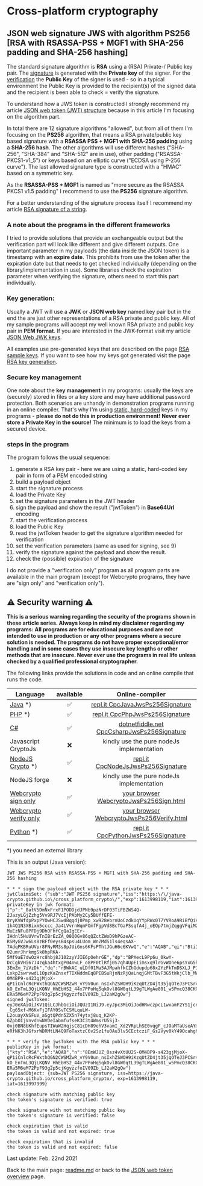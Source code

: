 # Cross-platform cryptography

## JSON web signature JWS with algorithm PS256 [RSA with RSASSA-PSS + MGF1 with SHA-256 padding and SHA-256 hashing]

The standard signature algorithm is **RSA** using a (RSA) Private-/ Public key pair. The <u>signature</u> is generated with the **Private key** of the signer. For the <u>verification</u> the **Public Key** of the signer is used - so in a typical environment the Public Key is provided to the recipient(s) of the signed data and the recipient is been able to check = verify the signature.

To understand how a JWS token is constructed I strongly recommend my article [JSON web token (JWT) structure](json_web_token_structure.md) because in this article I'm focusing on the algorithm part.

In total there are 12 signature algorithms "allowed", but from all of them I'm focusing on the **PS256** algorithm, that means a RSA private/public key based signature with a **RSASSA PSS +  MGF1 with SHA-256 padding** using a **SHA-256 hash**. The other algorithms will use different hashes ("SHA-256", "SHA-384" and "SHA-512" are in use), other padding ("RSASSA-PKCS1-v1_5") or keys based on an elliptic curve ("ECDSA using P-256 curve"). The last allowed signature type is constructed with a "HMAC" based on a symmetric key. 

As the **RSASSA-PSS + MGF1** is named as "more secure as the RSASSA PKCS1 v1.5 padding" I recommend to use the **PS256** signature algorithm.

For a better understanding of the signature process itself I recommend my article [RSA signature of a string](rsa_signature_string.md).

### A note about the programs in the different frameworks

I tried to provide solutions that provide an exchangeable output but the verification part will look like different and give different outputs. One important parameter in my payloads (the data inside the JSON token) is a timestamp with an **expire date**. This prohibits from use the token after the expiration date but that needs to get checked individually (depending on the library/implementation in use). Some libraries check the expiration parameter when verifying the signature, others need to start this part individually.

### Key generation: 

Usually a JWT will use a **JWK** or **JSON web key** named key pair but in the end the are just other representations of a RSA private and public key. All of my sample programs will accept my well known RSA private and public key pair in **PEM format**. If you are interested in the JWK-format visit my article [JSON Web JWK keys](json_web_token_jwk_keys.md).

All examples use pre-generated keys that are described on the page [RSA sample keys](rsa_sample_keypair.md). If you want to see how my keys got generated visit the page [RSA key generation](rsa_key_generation.md). 

### Secure key management

One note about the **key management** in my programs: usually the keys are (securely) stored in files or a key store and may have additional password protection. Both scenarios are unhandy in demonstration programs running in an online compiler. That's why I'm using <u>static, hard-coded</u> keys in my programs - **please do not do this in production environment! Never ever store a Private Key in the source!** The minimum is to load the keys from a secured device.

### steps in the program

The program follows the usual sequence:
1. generate a RSA key pair - here we are using a static, hard-coded key pair in form of a PEM encoded string
2. build a payload object
3. start the signature process
4. load the Private Key
5. set the signature parameters in the JWT header
6. sign the payload and show the result ("jwtToken") in **Base64Url** encoding
7. start the verification process
8. load the Public Key
9. read the jwtToken header to get the signature algorithm needed for verification
10. set the verification parameters (same as used for signing, see 9)
11. verify the signature against the payload and show the result.
12. check the (possible) expiration of the signature

I do not provide a "verification only" program as all program parts are available in the main program (except for Webcrypto programs, they have are "sign only" and "verification only").

## :warning: Security warning :warning:

**This is a serious warning regarding the security of the programs shown in these article series.  Always keep in mind my disclaimer regarding my programs: All programs are for educational purposes and are not intended to use in production or any other programs where a  secure solution is needed. The programs do not have proper exceptional/error handling and in some cases they use insecure key lengths or other methods that are insecure. Never ever use the programs in real life unless checked by a qualified professional cryptographer.**

The following links provide the solutions in code and an online compile that runs the code.

| Language | available | Online-compiler
| ------ | :---: | :----: |
| [Java](../JwtJwsPs256Signature/JwsPs256Signature.java) *) | :white_check_mark: | [repl.it CpcJavaJwsPs256Signature](https://repl.it/@javacrypto/CpcJavaJwsPs256Signature#Main.java/) |
| [PHP](../JwtJwsPs256Signature/JwsPs256Signature.php) *) | :white_check_mark: | [repl.it CpcPhpJwsPs256Signature](https://repl.it/@javacrypto/CpcPhpJwsPs256Signature#main.php/) |
| [C#](../JwtJwsPs256Signature/JwsPs256Signature.cs) | :white_check_mark: | [dotnetfiddle.net CpcCsharpJwsPs256Signature](https://dotnetfiddle.net/UJJm2a/) |
| Javascript CryptoJs | :x: | kindly use the pure nodeJs implementation |
| [NodeJS Crypto](../JwtJwsPs256Signature/JwsPs256SignatureNodeJs.js) *) | :white_check_mark: | [repl.it CpcNodeJsJwsPs256Signature](https://repl.it/@javacrypto/CpcNodeJsJwsPs256Signature#index.js/)
| NodeJS forge | :x: | kindly use the pure nodeJs implementation |
| [Webcrypto sign only](../JwtJwsPs256Signature/jwsps256signaturesign.html) | :white_check_mark: | [your browser WebcryptoJwsPs256Sign.html](https://java-crypto.github.io/cross_platform_crypto/JwtJwsPs256Signature/jwsps256signaturesign.html)
| [Webcrypto verify only](../JwtJwsPs256Signature/jwsps256signatureverification.html) | :white_check_mark: | [your browser WebcryptoJwsPs256Verify.html](https://java-crypto.github.io/cross_platform_crypto/JwtJwsPs256Signature/jwsps256signatureverification.html)
| [Python](../JwtJwsPs256Signature/JwsPs256Signature.py) *) | :white_check_mark: | [repl.it CpcPythonJwsPs256Signature](https://repl.it/@javacrypto/CpcPythonJwsPs256Signature#main.py/)

*) you need an external library

This is an output (Java version):

```plaintext
JWT JWS PS256 RSA with RSASSA-PSS + MGF1 with SHA-256 padding and SHA-256 hashing

* * * sign the payload object with the RSA private key * * *
jwtClaimsSet: {"sub":"JWT PS256 signature","iss":"https:\/\/java-crypto.github.io\/cross_platform_crypto\/","exp":1613998119,"iat":1613997999}
privateKey in jwk format:
{"p":"_8atV5DmNxFrxF1PODDjdJPNb9pzNrDF03TiFBZWS4Q-2JazyLGjZzhg5Vv9RJ7VcIjPAbMy2Cy5BUffEFE-8ryKVWfdpPxpPYOwHCJSw4Bqqdj0Pmp_xw928ebrnUoCzdkUqYYpRWx0T7YVRoA9RiBfQiVHhuJBSDPYJPoP34k","kty":"RSA","q":"8H9wLE5L8raUn4NYYRuUVMa-1k4Q1N3XBixm5cccc_Ja4LVvrnWqmFOmfFgpVd8BcTGaPSsqfA4j_oEQp7tmjZqggVFqiM2mJ2YEv18cY_5kiDUVYR7VWSkpqVOkgiX3lK3UkIngnVMGGFnoIBlfBFF9uo02rZpC5o5zebaDIms","d":"hXGYfOMFzXX_vds8HYQZpISDlSF3NmbTCdyZkIsHjndcGoSOTyeEOxV93MggxIRUSjAeKNjPVzikyr2ixdHbp4fAKnjsAjvcfnOOjBp09WW4QCi3_GCfUh0w39uhRGZKPjiqIj8NzBitN06LaoYD6MPg_CtSXiezGIlFn_Hs-MuEzNFu8PFDj9DhOFhfCgQaIgEEr-IHdnl5HuUVrwTnIBrEzZA_08Q0Gv86qQZctZWoD9hPGzeAC-RSMyGVJw6Ls8zBFf0eysB4spsu4LUom_WnZMdS1ls4eqsAX-7AdqPKBRuUVpr8FNyRM3s8pJUiGns6KFsPThtJGuH6c6KVwQ","e":"AQAB","qi":"BtiIiTnpBkd6hkqJnHLh6JxBLSxUopFvbhlR37Thw1JN94i65dmtgnjwluvR_OMgzcR8e8uCH2sBn5od78vzgiDXsqITF76rJgeO639ILTA4MO3Mz-O2umrJhrkmgSk8hpRKA-5Mf9aE7dwOzHrc8hbj8J102zyYJIE6pOehrGE","dp":"BPXecL9Pp6u_0kwY-DcCgkVHi67J4zqka4htxgP04nwLF_o8PF0tlRfj0S7qh4UpEIimsxq9lrGvWOne6psYxG5hpGxiQQvgIqBGLxV_U2lPKEIb4oYAOmUTYnefBCrmSQW3v93pOP50dwNKAFcGWTDRiB_e9j-3EmZm_7iVzDk","dq":"rBWkAC_uLDf01Ma5AJMpahfkCZhGdupdp68x2YzFkTmDSXLJ_P15GhIQ-Lxkp2swrvwdL1OpzKaZnsxfTIXNddmEq8PEBSuRjnNzRjQaLnqjGMtTBvF3G5tWkjClb_MW2q4fgWUG8cusetQqQn2k_YQKAOh2jXXqFOstOZQc9Q0","n":"8EmWJUZ_Osz4vXtUU2S-0M4BP9-s423gjMjoX-qP1iCnlcRcFWxthQGN2CWSMZwR_vY9V0un_nsIxhZSWOH9iKzqUtZD4jt35jqOTeJ3PCSr48JirVDNLet7hRT37Ovfu5iieMN7ZNpkjeIG_CfT_QQl7R-kO_EnTmL3QjLKQNV_HhEbHS2_44x7PPoHqSqkOvl8GW0qtL39gTLWgAe801_w5PmcQ38CKG0oT2gdJmJqIxNmAEHkatYGHcMDtXRBpOhOSdraFj6SmPyHEmLBishaq7Jm8NPPNK9QcEQ3q-ERa5M6eM72PpF93g2p5cjKgyzzfoIV09Zb_LJ2aW2gQw"}
signed jwsToken:
eyJ0eXAiOiJKV1QiLCJhbGciOiJQUzI1NiJ9.eyJpc3MiOiJodHRwczpcL1wvamF2YS1jcnlwdG8uZ2l0aHViLmlvXC9jcm9zc19wbGF0Zm9ybV9jcnlwdG9cLyIsInN1YiI6IkpXVCBQUzI1NiBzaWduYXR1cmUiLCJleHAiOjE2MTM5OTgxMTksImlhdCI6MTYxMzk5Nzk5OX0.YN4DdCC6WBnst6hPsVdX9cS2I-_Cg65xf-M6KxFjIFAY0SvTCSMLquLW-L2ouayXNSFuV_aSgtQPdn5ZX5n74ytxj8uq_K2KP-GZpbOIjVnvdnwNVDeIabmfufseK3C3t4WmsrU5Sj3-0xj0BN8bKhfEupsTIWuW2HqjsC81cDH89ehV3vamI_Xd2VRpLhSE0vqgF_cJOaMTaUseAYm20JO89pQ1U05BfTOhTsDh9_bRlBx0Du4nR-eRfNK3hJGfxrWDRMtLN4Q9FoTaxtzC6v2Sz1fu0Au3lv5CEctcziF_Gs2Vyv0kY49OcahghChOnyvnrPbEBY8KppnBZnI0Ig

* * * verify the jwsToken with the RSA public key * * *
publicKey in jwk format:
{"kty":"RSA","e":"AQAB","n":"8EmWJUZ_Osz4vXtUU2S-0M4BP9-s423gjMjoX-qP1iCnlcRcFWxthQGN2CWSMZwR_vY9V0un_nsIxhZSWOH9iKzqUtZD4jt35jqOTeJ3PCSr48JirVDNLet7hRT37Ovfu5iieMN7ZNpkjeIG_CfT_QQl7R-kO_EnTmL3QjLKQNV_HhEbHS2_44x7PPoHqSqkOvl8GW0qtL39gTLWgAe801_w5PmcQ38CKG0oT2gdJmJqIxNmAEHkatYGHcMDtXRBpOhOSdraFj6SmPyHEmLBishaq7Jm8NPPNK9QcEQ3q-ERa5M6eM72PpF93g2p5cjKgyzzfoIV09Zb_LJ2aW2gQw"}
payloadObject: {sub=JWT PS256 signature, iss=https://java-crypto.github.io/cross_platform_crypto/, exp=1613998119, iat=1613997999}

check signature with matching public key
the token's signature is verified: true

check signature with not matching public key
the token's signature is verified: false

check expiration that is valid
the token is valid and not expired: true

check expiration that is invalid
the token is valid and not expired: false

```

Last update: Feb. 22nd 2021

Back to the main page: [readme.md](../readme.md) or back to the [JSON web token overview](json_web_token_overview.md) page.
